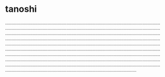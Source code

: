 # tanoshi
.....................................................................................................................................................................................................................................................................................................................................................................................................................................................................................................................................................................................................................................................................................................................................................................................................................................................................................................................................................................................................................................................................................................................................................................................................................................................................